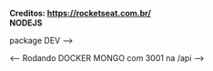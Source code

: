 **Creditos: https://rocketseat.com.br/  
NODEJS**

package DEV -->

<-- Rodando DOCKER MONGO com 3001 na /api -->